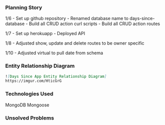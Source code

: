 ### Planning Story
1/6 - Set up github repository
    - Renamed database name to days-since-database
    - Build all CRUD action curl scripts
    - Build all CRUD action routes

1/7 - Set up herokuapp
    - Deployed API

1/8 - Adjusted show, update and delete routes to be owner specific

1/10 - Adjusted virtual to pull date from schema

### Entity Relationship Diagram
```md
![Days Since App Entity Relationship Diagram]
https://imgur.com/HticGrG
```

### Technologies Used
MongoDB
Mongoose

### Unsolved Problems

